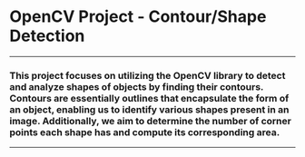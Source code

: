 # OpenCV Project - Contour/Shape Detection
---
### This project focuses on utilizing the OpenCV library to detect and analyze shapes of objects by finding their contours. Contours are essentially outlines that encapsulate the form of an object, enabling us to identify various shapes present in an image. Additionally, we aim to determine the number of corner points each shape has and compute its corresponding area.

---
